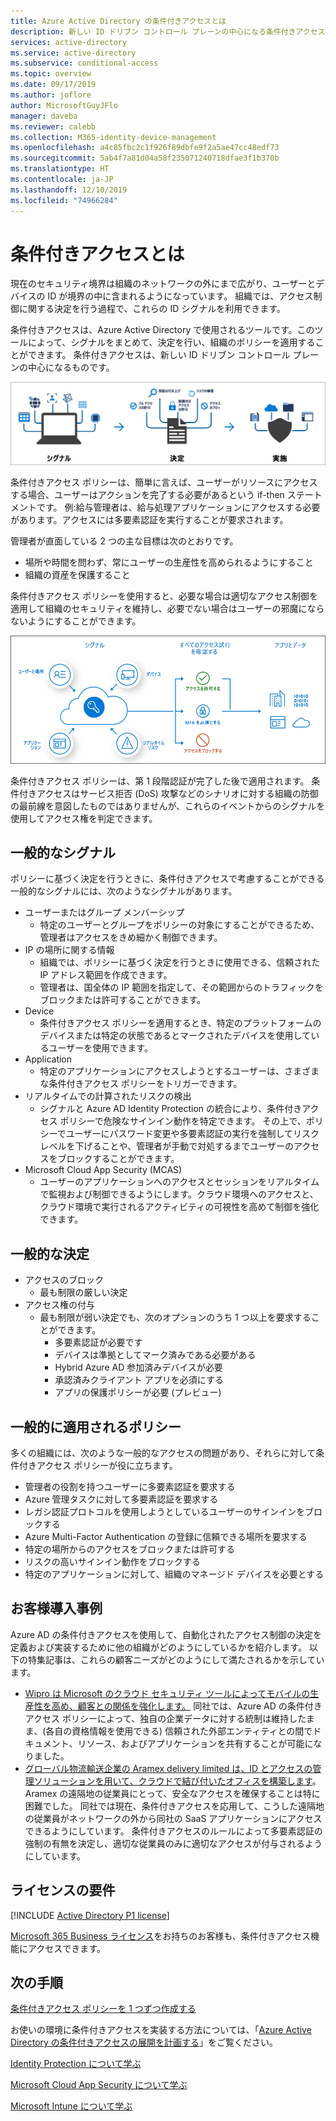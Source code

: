 ```yaml
---
title: Azure Active Directory の条件付きアクセスとは
description: 新しい ID ドリブン コントロール プレーンの中心になる条件付きアクセスについて説明します。
services: active-directory
ms.service: active-directory
ms.subservice: conditional-access
ms.topic: overview
ms.date: 09/17/2019
ms.author: joflore
author: MicrosoftGuyJFlo
manager: daveba
ms.reviewer: calebb
ms.collection: M365-identity-device-management
ms.openlocfilehash: a4c85fbc2c1f926f89dbfe9f2a5ae47cc48edf73
ms.sourcegitcommit: 5ab4f7a81d04a58f235071240718dfae3f1b370b
ms.translationtype: HT
ms.contentlocale: ja-JP
ms.lasthandoff: 12/10/2019
ms.locfileid: "74966284"
---
```

# <a name="what-is-conditional-access"></a>条件付きアクセスとは

現在のセキュリティ境界は組織のネットワークの外にまで広がり、ユーザーとデバイスの ID が境界の中に含まれるようになっています。 組織では、アクセス制御に関する決定を行う過程で、これらの ID シグナルを利用できます。 

条件付きアクセスは、Azure Active Directory で使用されるツールです。このツールによって、シグナルをまとめて、決定を行い、組織のポリシーを適用することができます。 条件付きアクセスは、新しい ID ドリブン コントロール プレーンの中心になるものです。

![概念的な条件付きシグナルと適用決定](./media/overview/conditional-access-signal-decision-enforcement.png)

条件付きアクセス ポリシーは、簡単に言えば、ユーザーがリソースにアクセスする場合、ユーザーはアクションを完了する必要があるという if-then ステートメントです。 例:給与管理者は、給与処理アプリケーションにアクセスする必要があります。アクセスには多要素認証を実行することが要求されます。

管理者が直面している 2 つの主な目標は次のとおりです。

- 場所や時間を問わず、常にユーザーの生産性を高められるようにすること
- 組織の資産を保護すること

条件付きアクセス ポリシーを使用すると、必要な場合は適切なアクセス制御を適用して組織のセキュリティを維持し、必要でない場合はユーザーの邪魔にならないようにすることができます。

![概念的な条件付きアクセスのプロセス フロー](./media/overview/conditional-access-overview-how-it-works.png)

条件付きアクセス ポリシーは、第 1 段階認証が完了した後で適用されます。 条件付きアクセスはサービス拒否 (DoS) 攻撃などのシナリオに対する組織の防御の最前線を意図したものではありませんが、これらのイベントからのシグナルを使用してアクセス権を判定できます。

## <a name="common-signals"></a>一般的なシグナル

ポリシーに基づく決定を行うときに、条件付きアクセスで考慮することができる一般的なシグナルには、次のようなシグナルがあります。

- ユーザーまたはグループ メンバーシップ
   - 特定のユーザーとグループをポリシーの対象にすることができるため、管理者はアクセスをきめ細かく制御できます。
- IP の場所に関する情報
   - 組織では、ポリシーに基づく決定を行うときに使用できる、信頼された IP アドレス範囲を作成できます。 
   - 管理者は、国全体の IP 範囲を指定して、その範囲からのトラフィックをブロックまたは許可することができます。
- Device
   - 条件付きアクセス ポリシーを適用するとき、特定のプラットフォームのデバイスまたは特定の状態であるとマークされたデバイスを使用しているユーザーを使用できます。
- Application
   - 特定のアプリケーションにアクセスしようとするユーザーは、さまざまな条件付きアクセス ポリシーをトリガーできます。 
- リアルタイムでの計算されたリスクの検出
   - シグナルと Azure AD Identity Protection の統合により、条件付きアクセス ポリシーで危険なサインイン動作を特定できます。 その上で、ポリシーでユーザーにパスワード変更や多要素認証の実行を強制してリスク レベルを下げることや、管理者が手動で対処するまでユーザーのアクセスをブロックすることができます。
- Microsoft Cloud App Security (MCAS)
   - ユーザーのアプリケーションへのアクセスとセッションをリアルタイムで監視および制御できるようにします。クラウド環境へのアクセスと、クラウド環境で実行されるアクティビティの可視性を高めて制御を強化できます。

## <a name="common-decisions"></a>一般的な決定

- アクセスのブロック
   - 最も制限の厳しい決定
- アクセス権の付与
   - 最も制限が弱い決定でも、次のオプションのうち 1 つ以上を要求することができます。
      - 多要素認証が必要です
      - デバイスは準拠としてマーク済みである必要がある
      - Hybrid Azure AD 参加済みデバイスが必要
      - 承認済みクライアント アプリを必須にする
      - アプリの保護ポリシーが必要 (プレビュー)

## <a name="commonly-applied-policies"></a>一般的に適用されるポリシー

多くの組織には、次のような一般的なアクセスの問題があり、それらに対して条件付きアクセス ポリシーが役に立ちます。

- 管理者の役割を持つユーザーに多要素認証を要求する
- Azure 管理タスクに対して多要素認証を要求する
- レガシ認証プロトコルを使用しようとしているユーザーのサインインをブロックする
- Azure Multi-Factor Authentication の登録に信頼できる場所を要求する
- 特定の場所からのアクセスをブロックまたは許可する
- リスクの高いサインイン動作をブロックする
- 特定のアプリケーションに対して、組織のマネージド デバイスを必要とする

## <a name="customer-case-studies"></a>お客様導入事例

Azure AD の条件付きアクセスを使用して、自動化されたアクセス制御の決定を定義および実装するために他の組織がどのようにしているかを紹介します。 以下の特集記事は、これらの顧客ニーズがどのようにして満たされるかを示しています。

* [Wipro は Microsoft のクラウド セキュリティ ツールによってモバイルの生産性を高め、顧客との関係を強化します。](https://customers.microsoft.com/story/wipro-professional-services-enterprise-mobility-security) 同社では、Azure AD の条件付きアクセス ポリシーによって、独自の企業データに対する統制は維持したまま、(各自の資格情報を使用できる) 信頼された外部エンティティとの間でドキュメント、リソース、およびアプリケーションを共有することが可能になりました。
* [グローバル物流輸送企業の Aramex delivery limited は、ID とアクセスの管理ソリューションを用いて、クラウドで結び付いたオフィスを構築します](https://customers.microsoft.com/story/aramex-azure-active-directory-travel-transportation-united-arab-emirates-en)。 Aramex の遠隔地の従業員にとって、安全なアクセスを確保することは特に困難でした。 同社では現在、条件付きアクセスを応用して、こうした遠隔地の従業員がネットワークの外から同社の SaaS アプリケーションにアクセスできるようにしています。 条件付きアクセスのルールによって多要素認証の強制の有無を決定し、適切な従業員のみに適切なアクセスが付与されるようにしています。

## <a name="license-requirements"></a>ライセンスの要件

[!INCLUDE [Active Directory P1 license](../../../includes/active-directory-p1-license.md)]

[Microsoft 365 Business ライセンス](https://docs.microsoft.com/office365/servicedescriptions/microsoft-365-service-descriptions/microsoft-365-business-service-description)をお持ちのお客様も、条件付きアクセス機能にアクセスできます。 

## <a name="next-steps"></a>次の手順

[条件付きアクセス ポリシーを 1 つずつ作成する](concept-conditional-access-policies.md)

お使いの環境に条件付きアクセスを実装する方法については、「[Azure Active Directory の条件付きアクセスの展開を計画する](plan-conditional-access.md)」をご覧ください。

[Identity Protection について学ぶ](../identity-protection/overview-v2.md)

[Microsoft Cloud App Security について学ぶ](https://docs.microsoft.com/cloud-app-security/what-is-cloud-app-security)

[Microsoft Intune について学ぶ](https://docs.microsoft.com/intune/index)